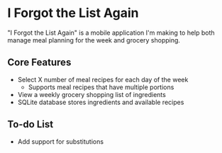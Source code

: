 # I Forgot the List Again
"I Forgot the List Again" is a mobile application I'm making to help both manage meal planning for the week and grocery shopping.

## Core Features
- Select X number of meal recipes for each day of the week
  - Supports meal recipes that have multiple portions
- View a weekly grocery shopping list of ingredients
- SQLite database stores ingredients and available recipes

## To-do List
- Add support for substitutions
